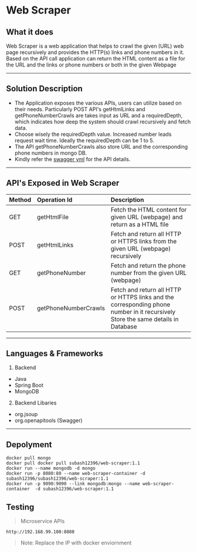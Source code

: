 <h1>Web Scraper</h1>
<h2>What it does</h2>

<p>Web Scraper is a web application that helps to crawl the given (URL) web page recursively and provides the HTTP(s) links and phone numbers in it. Based on the API call application can return the HTML content as a file for the URL and the links or phone numbers or both in the given Webpage</p>

----
<h2>Solution Description</h2>

 - The Application exposes the various APIs, users can utilize based on their needs. Particularly POST API's getHtmlLinks and getPhoneNumberCrawls are takes input as URL and a requiredDepth, which indicates how deep the system should crawl recursively and fetch data.
 - Choose wisely the requiredDepth value. Increased number leads request wait time. Ideally the requiredDepth can be 1 to 5. 
 - The API getPhoneNumberCrawls also store URL and the corresponding phone numbers in mongo DB.
 - Kindly refer the [swagger yml](https://github.com/subishsubash/web-scraper/blob/main/src/main/resources/api.yml) for the API details. 
----

<h2>API's Exposed in Web Scraper</h2>

| Method | Operation Id | Description |  
|:-----------|:-----------|:-----------|  
| GET | getHtmlFile | Fetch the HTML content for given URL (webpage) and return as a HTML file |  
| POST | getHtmlLinks | Fetch and return all HTTP or HTTPS links from the given URL (webpage) recursively |
| GET | getPhoneNumber | Fetch and return the phone number from the given URL (webpage) |  
| POST | getPhoneNumberCrawls | Fetch and return all HTTP or HTTPS links and the corresponding phone number in it recursively <br> Store the same details in Database |

----

<h2>Languages & Frameworks</h2> 

1. Backend
- Java
- Spring Boot
- MongoDB
2. Backend Libaries
- org.jsoup
- org.openapitools (Swagger)
----

<h2>Depolyment</h2>

```
docker pull mongo
docker pull docker pull subash12396/web-scraper:1.1
docker run --name mongodb -d mongo
docker run -p 8080:80 --name web-scraper-container -d subash12396/subash12396/web-scraper:1.1
docker run -p 9090:9090 --link mongodb:mongo --name web-scraper-container  -d subash12396/web-scraper:1.1
```
<h2>Testing</h2>

>Microservice APIs
 ```
 http://192.168.99.100:8080
 ```
 >Note: Replace the IP with docker enviornment
 
 
 
